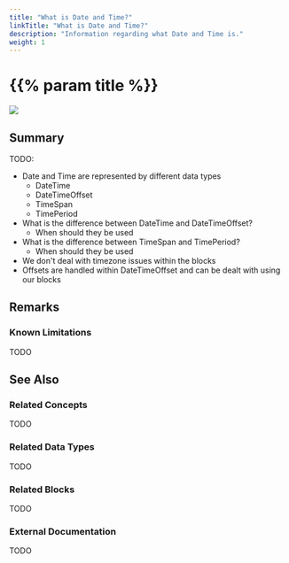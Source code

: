 ```yaml
---
title: "What is Date and Time?"
linkTitle: "What is Date and Time?"
description: "Information regarding what Date and Time is."
weight: 1
---
```


# {{% param title %}}

<img src="/images/work-in-progress.jpg">

## Summary

TODO:

- Date and Time are represented by different data types
  - DateTime
  - DateTimeOffset
  - TimeSpan
  - TimePeriod
- What is the difference between DateTime and DateTimeOffset?
  - When should they be used
- What is the difference between TimeSpan and TimePeriod?
  - When should they be used
- We don't deal with timezone issues within the blocks
- Offsets are handled within DateTimeOffset and can be dealt with using our blocks

## Remarks

### Known Limitations

TODO

## See Also

### Related Concepts

TODO

### Related Data Types

TODO

### Related Blocks

TODO

### External Documentation

TODO
